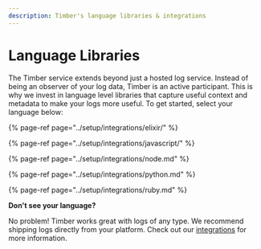 ```yaml
---
description: Timber's language libraries & integrations
---
```


# Language Libraries

The Timber service extends beyond just a hosted log service. Instead of being an observer of your log data, Timber is an active participant. This is why we invest in language level libraries that capture useful context and metadata to make your logs more useful. To get started, select your language below:

{% page-ref page="../setup/integrations/elixir/" %}

{% page-ref page="../setup/integrations/javascript/" %}

{% page-ref page="../setup/integrations/node.md" %}

{% page-ref page="../setup/integrations/python.md" %}

{% page-ref page="../setup/integrations/ruby.md" %}

**Don't see your language?**

No problem! Timber works great with logs of any type. We recommend shipping logs directly from your platform. Check out our [integrations](../setup/integrations/) for more information.

